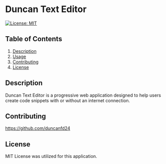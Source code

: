 # Duncan Text Editor

[![License: MIT](https://img.shields.io/badge/License-MIT-yellow.svg)](https://opensource.org/licenses/MIT)

## Table of Contents
1. [Description](#description)
2. [Usage](#usage)
3. [Contributing](#contributing)
4. [License](#license)

## Description
Duncan Text Editor is a progressive web application designed to help users create code snippets with or without an internet connection.

## Contributing
https://github.com/duncanfd24

## License

MIT License was utilized for this application.





